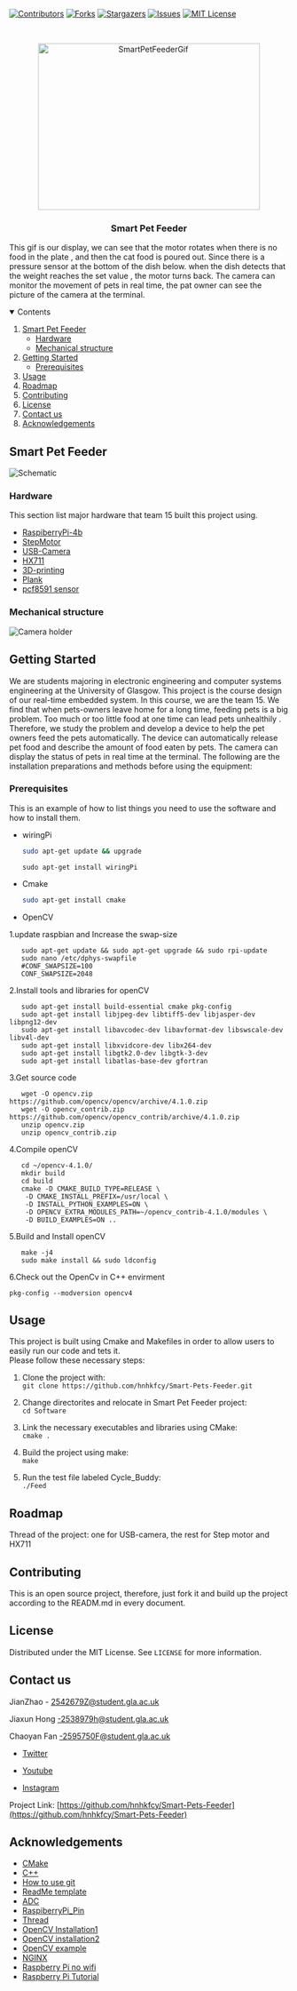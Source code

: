 
[![Contributors][contributors-shield]][contributors-url]
[![Forks][forks-shield]][forks-url]
[![Stargazers][stars-shield]][stars-url]
[![Issues][issues-shield]][issues-url]
[![MIT License][license-shield]][license-url]



<!-- PROJECT LOGO -->
<br />
<p align="center">
  <a href="https://github.com/hnhkfcy/Smart-Pets-Feeder">
    <img src="Images/GIF_Animation.gif" alt="SmartPetFeederGif" width="400" height="300">
  </a>

  <h3 align="center">Smart Pet Feeder</h3>

  <p align="left">
    This gif is our display,  we can see that the motor rotates when there is no food in the plate , and then the cat food is poured out. Since there is a pressure sensor at the bottom of the dish below. when the dish detects that the weight reaches the set value , the motor turns back. The camera can monitor the movement of pets in real time, the pat owner can see the picture of the camera at the terminal.
    <br />


<!-- TABLE OF CONTENTS -->
<details open="open">
  <summary>Contents</summary>
  <ol>
    <li>
      <a href="#Smart-Pet-Feeder">Smart Pet Feeder</a>
      <ul>
        <li><a href="#Hardware">Hardware</a></li>
        <li><a href="#Mechanical-structure">Mechanical structure</a></li>
      </ul>
    </li>
    <li>
      <a href="#getting-started">Getting Started</a>
      <ul>
        <li><a href="#prerequisites">Prerequisites</a></li>
      </ul>
    </li>
    <li><a href="#usage">Usage</a></li>
    <li><a href="#roadmap">Roadmap</a></li>
    <li><a href="#contributing">Contributing</a></li>
    <li><a href="#license">License</a></li>
    <li><a href="#contact-us">Contact us</a></li>
    <li><a href="#acknowledgements">Acknowledgements</a></li>
  </ol>
</details>



<!-- ABOUT THE PROJECT -->
## Smart Pet Feeder

 ![Schematic](https://github.com/hnhkfcy/Smart-Pets-Feeder/blob/master/Schematics/Hardware_Schematic.png)


### Hardware

This section list  major hardware that team 15 built this project using. 
* [RaspiberryPi-4b](https://uk.rs-online.com/web/p/raspberry-pi/1822096/?gclid=Cj0KCQjwmcWDBhCOARIsALgJ2Qd6O_jaYRwutcGjO6Z8gKUe2f2h8pY3Nm23oHlLHghdNgyNjcCPtfkaAu29EALw_wcB&gclsrc=aw.ds)
* [StepMotor](https://www.mouser.co.uk/ProductDetail/Digilent/290-028?qs=2BBkhzTa%2F3DNnJbFjunbOw%3D%3D&mgh=1&vip=1&gclid=Cj0KCQjwmcWDBhCOARIsALgJ2QfzMtD2H3DoQ3uohFrVHCupWfeFwlW2XJY-3zUgsTIHqVt9wqRYIVAaAkdoEALw_wcB)
* [USB-Camera](https://thepihut.com/products/8mp-1080p-usb-camera-module-1-4-cmos-imx219-mini-uvc?variant=32111049310270&currency=GBP&utm_medium=product_sync&utm_source=google&utm_content=sag_organic&utm_campaign=sag_organic&gclid=Cj0KCQjwmcWDBhCOARIsALgJ2QczZxWO2GCtOTogRhd8Ozcjkz3XR-NHFeFaJuQIphNty8UBRW5rmcEaAtmgEALw_wcB)
*  [HX711](https://www.amazon.co.uk/Weighting-Half-bridge-Amplifier-Bathroom-Arduino/dp/B07FMN1DBN/ref=sr_1_1_sspa?adgrpid=52942215837&dchild=1&gclid=Cj0KCQjwmcWDBhCOARIsALgJ2QdWy6OXk4GOaqIlU1PSPwmuxa_hkNtX2Z8Hue4HIUpGyRnexFG7HVsaAi6dEALw_wcB&hvadid=259046162843&hvdev=c&hvlocphy=9046551&hvnetw=g&hvqmt=e&hvrand=16638470403446013995&hvtargid=kwd-327727690284&hydadcr=22925_1807003&keywords=hx711&qid=1618090787&sr=8-1-spons&psc=1&spLa=ZW5jcnlwdGVkUXVhbGlmaWVyPUEyT1U3VjUwOVUxSlRJJmVuY3J5cHRlZElkPUEwNDk3MjY2MlpNRzRMVFRIVE9XMiZlbmNyeXB0ZWRBZElkPUEwNzgyMjM1MTNDMVNDV0ZBOTE4TiZ3aWRnZXROYW1lPXNwX2F0ZiZhY3Rpb249Y2xpY2tSZWRpcmVjdCZkb05vdExvZ0NsaWNrPXRydWU=)
*  [3D-printing](https://www.shapeways.com/business/3d-printing-services/?adgroup_id=120027049116&campaign_id=12607958069&gclid=Cj0KCQjwmcWDBhCOARIsALgJ2QcwmNZffgddThWcYH-9hcUdpckWtVPzAW5nqObyYgK9VBfsR2Dp1cQaAvbLEALw_wcB&target_id=kwd-685410368&utm_campaign=UK_3D-printing_Desktop_Exact&utm_content=509104377827&utm_medium=3D-printing&utm_source=adwords&utm_term=3d%20printing%20service)
* [Plank](https://www.amazon.co.uk/Clas-Ohlson-Whitewood-Warp-Resistant-Edge-Laminated/dp/B08B1R1Y3P/ref=asc_df_B08B1R1Y3P/?tag=googshopuk-21&linkCode=df0&hvadid=447163472133&hvpos=&hvnetw=g&hvrand=13141452539728557175&hvpone=&hvptwo=&hvqmt=&hvdev=c&hvdvcmdl=&hvlocint=&hvlocphy=9046551&hvtargid=pla-925355368073&psc=1&tag=&ref=&adgrpid=105563454404&hvpone=&hvptwo=&hvadid=447163472133&hvpos=&hvnetw=g&hvrand=13141452539728557175&hvqmt=&hvdev=c&hvdvcmdl=&hvlocint=&hvlocphy=9046551&hvtargid=pla-925355368073)
 * [pcf8591 sensor](https://www.amazon.co.uk/DollaTek-Converter-PCF8591-Arduino-Raspberry/dp/B07DJ4NVRK/ref=sr_1_1?adgrpid=58791213812&dchild=1&gclid=Cj0KCQjwmcWDBhCOARIsALgJ2QdiLRovIqvJ_iHGzLyyhBKP2hwZqBEaIlkbFK25FobLYKo6sSYwrYcaAgBMEALw_wcB&hvadid=259047910301&hvdev=c&hvlocphy=9046551&hvnetw=g&hvqmt=e&hvrand=10882352435376445668&hvtargid=kwd-295662067656&hydadcr=22927_1807007&keywords=pcf8591&qid=1618090900&s=electronics&sr=1-1)
 
 ### Mechanical structure
 ![Camera holder](![Schematic](https://github.com/hnhkfcy/Smart-Pets-Feeder/blob/master/Mechanical%20Structure/rpi_camera_mount.stl))

<!-- GETTING STARTED -->
## Getting Started

We are students majoring in electronic engineering and computer systems engineering at the University of Glasgow. This project is the course design of our real-time embedded system. In this course, we are the team 15.  We find that when pets-owners leave home for a long time, feeding pets is a big problem. Too much or too little food at one time can lead pets unhealthily . Therefore, we study the problem and develop a device to help the pet owners feed the pets automatically. The device can automatically release pet food and describe the amount of food eaten by pets. The camera can display the status of pets in real time at the terminal. The following are the installation preparations and methods before using the equipment:

### Prerequisites

This is an example of how to list things you need to use the software and how to install them.
* wiringPi
  ```sh
  sudo apt-get update && upgrade
  ```
  ```
  sudo apt-get install wiringPi
  ```
* Cmake
  ```sh
  sudo apt-get install cmake 
  ```
 
* OpenCV

1.update raspbian and Increase the swap-size

```
   sudo apt-get update && sudo apt-get upgrade && sudo rpi-update
   sudo nano /etc/dphys-swapfile
   #CONF_SWAPSIZE=100
   CONF_SWAPSIZE=2048

```
 2.Install tools and libraries for openCV

```
   sudo apt-get install build-essential cmake pkg-config
   sudo apt-get install libjpeg-dev libtiff5-dev libjasper-dev libpng12-dev
   sudo apt-get install libavcodec-dev libavformat-dev libswscale-dev libv4l-dev
   sudo apt-get install libxvidcore-dev libx264-dev
   sudo apt-get install libgtk2.0-dev libgtk-3-dev
   sudo apt-get install libatlas-base-dev gfortran

```

3.Get source code

```
   wget -O opencv.zip https://github.com/opencv/opencv/archive/4.1.0.zip
   wget -O opencv_contrib.zip https://github.com/opencv/opencv_contrib/archive/4.1.0.zip
   unzip opencv.zip
   unzip opencv_contrib.zip

```

4.Compile openCV

```
   cd ~/opencv-4.1.0/
   mkdir build
   cd build
   cmake -D CMAKE_BUILD_TYPE=RELEASE \
    -D CMAKE_INSTALL_PREFIX=/usr/local \
    -D INSTALL_PYTHON_EXAMPLES=ON \
    -D OPENCV_EXTRA_MODULES_PATH=~/opencv_contrib-4.1.0/modules \
    -D BUILD_EXAMPLES=ON ..

```

5.Build and Install openCV

```
   make -j4
   sudo make install && sudo ldconfig
   ```
 6.Check out the OpenCv in C++ envirment
   ```
 pkg-config --modversion opencv4 
 ```

<!-- USAGE EXAMPLES -->
## Usage

This project is built using Cmake and Makefiles in order to allow users to easily run our code and tets it.  
Please follow these necessary steps:  

1.  Clone the project with:  
    `git clone https://github.com/hnhkfcy/Smart-Pets-Feeder.git`  
    
2.  Change directorites and relocate in Smart Pet Feeder project:  
    `cd Software`  
    
3.  Link the necessary executables and libraries using CMake:  
    `cmake .`  
    
4.  Build the project using make:  
    `make`  
    
5.  Run the test file labeled Cycle_Buddy:  
    `./Feed`

<!-- ROADMAP -->
## Roadmap

Thread of the project: one for USB-camera, the rest for Step motor and HX711 

<!-- CONTRIBUTING -->
## Contributing

This is an open source project, therefore, just fork it and build up the project according to the READM.md in every document.



<!-- LICENSE -->
## License

Distributed under the MIT License. See `LICENSE` for more information.



<!-- CONTACT -->
## Contact us

JianZhao - 2542679Z@student.gla.ac.uk

Jiaxun Hong -2538979h@student.gla.ac.uk

Chaoyan Fan -2595750F@student.gla.ac.uk

* [Twitter](https://twitter.com/jianzha47918304/status/1381001029836226560?s=21) 

* [Youtube](https://www.youtube.com/watch?v=cMlTJh96JMU) 

* [Instagram](https://www.instagram.com/glasgowteam15/) 


Project Link: [https://github.com/hnhkfcy/Smart-Pets-Feeder](https://github.com/hnhkfcy/Smart-Pets-Feeder)



<!-- ACKNOWLEDGEMENTS -->
## Acknowledgements
* [CMake](https://cmake.org/cmake/help/latest/guide/tutorial/index.html#a-basic-starting-point-step-1)
* [C++](https://www.youtube.com/watch?v=pp9xVskBMrg&list=PLE74iD3mMaPl4OKpqWkMmk0NbqO2s7KEP)
* [How to use git](https://blog.csdn.net/zamamiro/article/details/70172900)
* [ReadMe template](https://github.com/othneildrew/Best-README-Template)
* [ADC](https://github.com/berndporr/wiringPi/tree/main/wiringPi)
* [RaspiberryPi_Pin](https://pinout.xyz/pinout/i2c#)
* [Thread](https://github.com/berndporr/cppThread/blob/master/CppThread.h)
* [OpenCV Installation1](https://blog.csdn.net/weixin_43287964/article/details/101696036?depth_1-utm_source=distribute.pc_relevant.none-task&utm_source=distribute.pc_relevant.none-task)
* [OpenCV installation2](https://qengineering.eu/install-opencv-4.4-on-raspberry-pi-4.html)
* [OpenCV example](https://blog.csdn.net/shuoyueqishilove/article/details/80686143)
* [NGINX](https://www.raspberrypi.org/documentation/remote-access/web-server/nginx.md)
* [Raspberry Pi no wifi](https://blog.csdn.net/seanblog/article/details/110204579?utm_medium=distribute.pc_relevant.none-task-blog-baidujs_title-2&spm=1001.2101.3001.4242)
* [Raspberry Pi Tutorial](https://wiki.dfrobot.com.cn/%E6%A0%91%E8%8E%93%E6%B4%BE4B_DFR0619_DFR0618_DFR0697_WIKI)





<!-- MARKDOWN LINKS & IMAGES -->
<!-- https://www.markdownguide.org/basic-syntax/#reference-style-links -->
[contributors-shield]: https://img.shields.io/badge/CONTRIBUTORS-3-green
[contributors-url]: https://github.com/hnhkfcy/Smart-Pets-Feeder/graphs/contributors
[forks-shield]: https://img.shields.io/badge/FORKS-3-blue
[forks-url]: https://github.com/zj736893657/Smart-Pets-Feeder/network/members
[stars-shield]: https://img.shields.io/badge/STARS-7-red
[stars-url]: https://github.com/hnhkfcy/Smart-Pets-Feeder/stargazers
[issues-shield]: https://img.shields.io/badge/ISSUES-2-yellow
[issues-url]: https://github.com/hnhkfcy/Smart-Pets-Feeder/issues
[license-shield]: https://img.shields.io/badge/LICENSE-MIT-green
[license-url]: https://github.com/hnhkfcy/Smart-Pets-Feeder/blob/master/LICENSE
[product-screenshot]: images/screenshot.png
